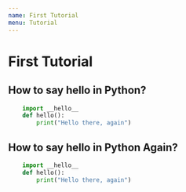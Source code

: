 ```yaml
---
name: First Tutorial
menu: Tutorial
---
```


# First Tutorial

## How to say hello in Python?

```python
    import __hello__
    def hello():
        print("Hello there, again")

```

## How to say hello in Python Again?

```python
    import __hello__
    def hello():
        print("Hello there, again")

```
